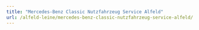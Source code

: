 ```yaml
---
title: "Mercedes-Benz Classic Nutzfahrzeug Service Alfeld"
url: /alfeld-leine/mercedes-benz-classic-nutzfahrzeug-service-alfeld/
---
```

